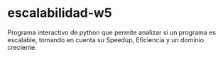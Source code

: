 # escalabilidad-w5
Programa interactivo de python que permite analizar si un programa es escalable, tomando en cuenta su Speedup, Eficiencia y un dominio creciente.
